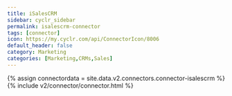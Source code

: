 ```yaml
---
title: iSalesCRM
sidebar: cyclr_sidebar
permalink: isalescrm-connector
tags: [connector]
icon: https://my.cyclr.com/api/ConnectorIcon/8006
default_header: false
category: Marketing
categories: [Marketing,CRMs,Sales]
---
```

{% assign connectordata = site.data.v2.connectors.connector-isalescrm %}
{% include v2/connector/connector.html %}	